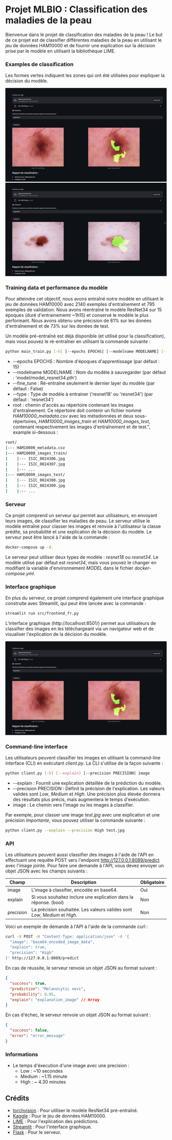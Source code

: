 # Projet MLBIO : Classification des maladies de la peau

Bienvenue dans le projet de classification des maladies de la peau ! Le but de ce projet est de classifier différentes maladies de la peau en utilisant le jeu de données HAM10000 et de fournir une explication sur la décision prise par le modèle en utilisant la bibliothèque LIME.

### Examples de classification

Les formes vertes indiquent les zones qui ont été utilisées pour expliquer la décision du modèle.

![alt text](images/frontend.png "Zones utilisées pour classifier l'image")
![alt text](images/mn_1.png "Zones utilisées pour classifier l'image")


### Training data et performance du modèle

Pour atteindre cet objectif, nous avons entraîné notre modèle en utilisant le jeu de données HAM10000 avec 2140 exemples d'entraînement et 795 exemples de validation. Nous avons réentraîné le modèle ResNet34 sur 15 époques (duré d'entrainememt ~1h15) et conservé le modèle le plus performant. Nous avons obtenu une précision de 81% sur les donées d'entraînement et de 73% sur les donées de test.

Un modèle pré-entraîné est déjà disponible (et utilisé pour la classification), mais vous pouvez le ré-entraîner en utilisant la commande suivante :

```bash
python main_train.py [-h] [--epochs EPOCHS] [--modelname MODELNAME] [--fine_tune] [--type TYPE] root
```

- --epochs EPOCHS : Nombre d'époques d'apprentissage (par défaut : 15)
- --modelname MODELNAME : Nom du modèle à sauvegarder (par défaut : 'model/model_resnet34.pth')
- --fine_tune : Ré-entraîne seulement le dernier layer du modèle (par défaut : False)
- --type : Type de modèle à entrainer ('resnet18' ou 'resnet34') (par défaut : 'resnet34')
- root : chemin d'accès au répertoire contenant les images d'entraînement. Ce répertoire doit contenir un fichier nommé *HAM10000_metadata.csv* avec les métadonnées et deux sous-répertoires, *HAM10000_images_train* et *HAM10000_images_test*, contenant respectivement les images d'entraînement et de test.", example si-dessous :

```bash
root/
|--- HAM10000_metadata.csv
|--- HAM10000_images_train/
|    |--- ISIC_0024306.jpg
|    |--- ISIC_0024307.jpg
|    |--- ...
|--- HAM10000_images_test/
|    |--- ISIC_0024308.jpg
|    |--- ISIC_0024309.jpg
|    |--- ...
```

### Serveur

Ce projet comprend un serveur qui permet aux utilisateurs, en envoyant leurs images, de classifier les maladies de peau. Le serveur utilise le modèle entraîné pour classer les images et renvoie à l'utilisateur la classe prédite, sa probabilité et une explication de la décision du modèle. Le serveur peut être lancé à l'aide de la commande : 

```bash
docker-compose up -d.
```

Le serveur peut utiliser deux types de modèle : *resnet18* ou *resnet34*. Le modèle utilisé par défaut est *resnet34*, mais vous pouvez le changer en modifiant la variable d'environnement *MODEL* dans le fichier *docker-compose.yml*.

### Interface graphique

En plus du serveur, ce projet comprend également une interface graphique construite avec Streamlit, qui peut être lancée avec la commande : 

```bash
streamlit run src/frontend_fr.py
```

L'interface graphique (http://localhost:8501/) permet aux utilisateurs de classifier des images en les téléchargeant via un navigateur web et de visualiser l'explication de la décision du modèle.

![alt text](images/frontend.png "Interface graphique")

### Command-line interface

Les utilisateurs peuvent classifier les images en utilisant la command-line interface (CLI) en exécutant *client.py*. La CLI s'utilise de la façon suivante : 

```bash
python client.py [-h] [--explain] [--precision PRECISION] image
```

- --explain : Fournit une explication détaillée de la prédiction du modèle.
- --precision PRECISION : Définit la précision de l'explication. Les valeurs valides sont *Low*, *Medium* et *High*. Une précision plus élevée donnera des résultats plus précis, mais augmentera le temps d'exécution.
- image : Le chemin vers l'image ou les images à classifier.

Par exemple, pour classer une image *test.jpg* avec une explication et une précision *Importante*, vous pouvez utiliser la commande suivante :

```bash
python client.py --explain --precision High test.jpg
```

### API

Les utilisateurs peuvent aussi classifier des images à l'aide de l'API en effectuant une requête POST vers l'endpoint http://127.0.0.1:8089/predict avec l'image jointe. Pour faire une demande à l'API, vous devez envoyer un objet JSON avec les champs suivants :

| Champ | Description | Obligatoire |
| ----- | ----------- | ----------- |
| image | L'image à classifier, encodée en base64. | Oui |
| explain | Si vous souhaitez inclure une explication dans la réponse. (bool) | Non |
| precision | La précision souhaitée. Les valeurs valides sont *Low*, *Medium* et *High*. | Non |

Voici un exemple de demande à l'API à l'aide de la commande curl :

```bash
curl -X POST -H "Content-Type: application/json" -d '{
  "image": "base64_encoded_image_data",
  "explain": true,
  "precision": "High"
}' http://127.0.0.1:8089/predict
```


En cas de réussite, le serveur renvoie un objet JSON au format suivant :

```json
{
  "success": true,
  "prediction": "Melanocytic nevi",
  "probability": 0.95,
  "explain": "explanation_image" // Array
}
```

En cas d'échec, le serveur renvoie un objet JSON au format suivant :

```json
{
  "success": false,
  "error": "error_message"
}
```

### Informations
- Le temps d'éxecution d'une image avec une precision :
  - Low : ~10 secondes
  - Medium : ~1.15 minute
  - High : ~ 4.30 minutes

## Crédits

- [torchvision](https://pytorch.org/vision/stable/index.html) : Pour utiliser le modèle ResNet34 pré-entraîné.
- [Kaggle](https://www.kaggle.com/kmader/skin-cancer-mnist-ham10000) : Pour le jeu de données HAM10000.
- [LIME](https://github.com/marcotcr/lime) : Pour l'explication des prédictions.
- [Streamlit](https://www.streamlit.io/) : Pour l'interface graphique.
- [Flask](https://flask.palletsprojects.com/en/2.2.x/) : Pour le serveur.